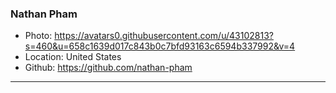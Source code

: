 ### Nathan Pham
- Photo: https://avatars0.githubusercontent.com/u/43102813?s=460&u=658c1639d017c843b0c7bfd93163c6594b337992&v=4
- Location: United States
- Github: https://github.com/nathan-pham
***
